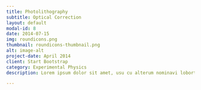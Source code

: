```yaml
---
title: Photolithography
subtitle: Optical Correction
layout: default
modal-id: 8
date: 2014-07-15
img: roundicons.png
thumbnail: roundicons-thumbnail.png
alt: image-alt
project-date: April 2014
client: Start Bootstrap
category: Experimental Physics
description: Lorem ipsum dolor sit amet, usu cu alterum nominavi lobortis. At duo novum diceret. Tantas apeirian vix et, usu sanctus postulant inciderint ut, populo diceret necessitatibus in vim. Cu eum dicam feugiat noluisse.

---
```

